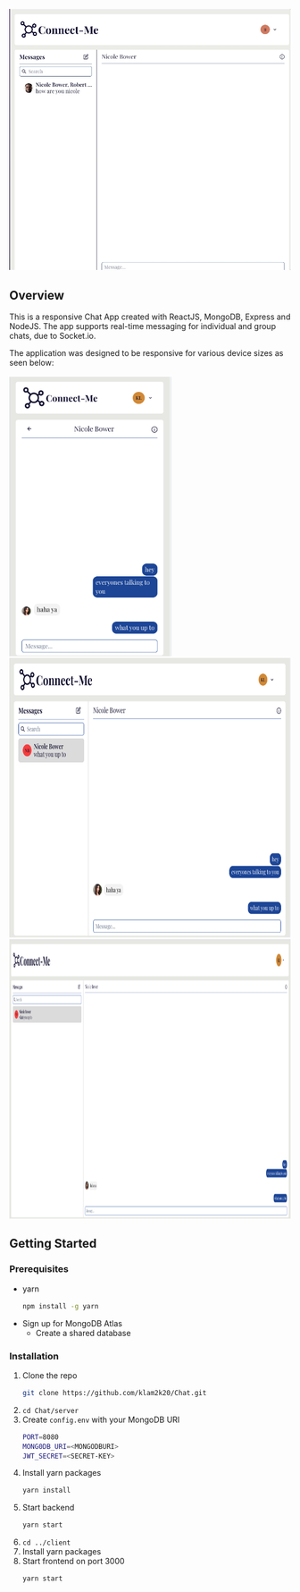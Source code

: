 <p align="center">
    <img src="imgs/demo.gif">
</p>

## Overview

This is a responsive Chat App created with ReactJS, MongoDB, Express and NodeJS.
The app supports real-time messaging for individual and group chats, due to
Socket.io.

The application was designed to be responsive for various device sizes as seen below: <br> <br>
<img src="imgs/chat-sm.png" height=500> &nbsp; &nbsp; &nbsp; &nbsp; &nbsp; &nbsp; &nbsp;
<img src="imgs/chat-md.png" height=500>
<img src="imgs/chat-lg.png" height=500 width=800>

## Getting Started

### Prerequisites

- yarn
  ```sh
  npm install -g yarn
  ```
- Sign up for MongoDB Atlas
  - Create a shared database

### Installation

1. Clone the repo
   ```sh
   git clone https://github.com/klam2k20/Chat.git
   ```
2. `cd Chat/server`
3. Create `config.env` with your MongoDB URI
   ```sh
   PORT=8080
   MONG0DB_URI=<MONGODBURI>
   JWT_SECRET=<SECRET-KEY>
   ```
4. Install yarn packages
   ```sh
   yarn install
   ```
5. Start backend
   ```sh
   yarn start
   ```
6. `cd ../client`
7. Install yarn packages
8. Start frontend on port 3000
   ```sh
   yarn start
   ```
